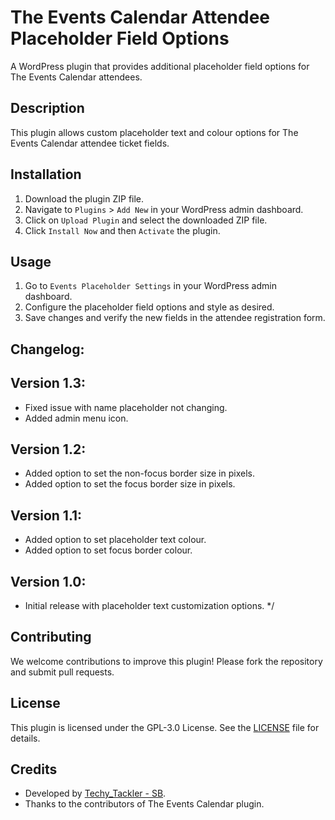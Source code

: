 # The Events Calendar Attendee Placeholder Field Options

A WordPress plugin that provides additional placeholder field options for The Events Calendar attendees.

## Description

This plugin allows custom placeholder text and colour options for The Events Calendar attendee ticket fields.

## Installation

1. Download the plugin ZIP file.
2. Navigate to `Plugins` > `Add New` in your WordPress admin dashboard.
3. Click on `Upload Plugin` and select the downloaded ZIP file.
4. Click `Install Now` and then `Activate` the plugin.

## Usage

1. Go to `Events Placeholder Settings` in your WordPress admin dashboard.
2. Configure the placeholder field options and style as desired.
4. Save changes and verify the new fields in the attendee registration form.

## Changelog:

## Version 1.3:
- Fixed issue with name placeholder not changing.
- Added admin menu icon.

## Version 1.2:
- Added option to set the non-focus border size in pixels.
- Added option to set the focus border size in pixels.

## Version 1.1:
- Added option to set placeholder text colour.
- Added option to set focus border colour.

##  Version 1.0:
- Initial release with placeholder text customization options.
*/

## Contributing

We welcome contributions to improve this plugin! Please fork the repository and submit pull requests.

## License

This plugin is licensed under the GPL-3.0 License. See the [LICENSE](./LICENSE) file for details.

## Credits

- Developed by [Techy_Tackler - SB](https://westart.agency).
- Thanks to the contributors of The Events Calendar plugin.

